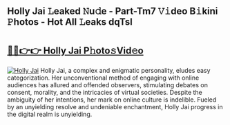 ## Holly Jai 𝙻eaked 𝙽u𝚍e - Part-Tm7 𝚅𝚒deo B𝚒kini 𝙿hotos - Hot All 𝙻eaks dqTsl

# <h2><a href="http://ld4rer.urlbe.top/?page=Holly+Jai">🔗🔗👉👉 Holly Jai P𝚑oto𝚜Vid𝚎o</a></h2>

[![Holly Jai](https://i.imgur.com/eBuTRDB.gif)](http://ld4rer.urlbe.top/?page=Holly+Jai)
Holly Jai, a complex and enigmatic personality, eludes easy categorization. Her unconventional method of engaging with online audiences has allured and offended observers, stimulating debates on consent, morality, and the intricacies of virtual societies. Despite the ambiguity of her intentions, her mark on online culture is indelible. Fueled by an unyielding resolve and undeniable enchantment, Holly Jai progress in the digital realm is unyielding.
